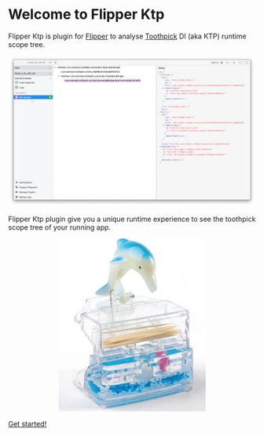 # Welcome to Flipper Ktp

Flipper Ktp is plugin for [Flipper](https://fbflipper.com/) to analyse [Toothpick](https://github.com/stephanenicolas/toothpick) DI (aka KTP) runtime scope tree.

<p align="center">
<img src="images/screenshot-0.1.png" />
</p>

Flipper Ktp plugin give you a unique runtime experience to see the toothpick scope tree of your running app.

<p align="center">
<img src="images/Dolphin-Automatic-Toothpick-Holder.gif" width="300" />
</p>

[Get started!](getting_started.md)
